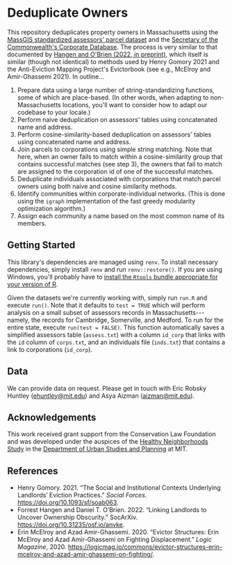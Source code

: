 # Deduplicate Owners

This repository deduplicates property owners in Massachusetts using the [MassGIS standardized assessors' parcel dataset](https://www.mass.gov/info-details/massgis-data-property-tax-parcels) and the [Secretary of the Commonwealth's Corporate Database](https://corp.sec.state.ma.us/corpweb/CorpSearch/CorpSearch.aspx). The process is very  similar to that documented by [Hangen and O'Brien (2022, in preprint)](https://osf.io/preprints/socarxiv/anvke/), which itself is similar (though not identical) to methods used by Henry Gomory 2021 and the Anti-Eviction Mapping Project's Evictorbook (see e.g., McElroy and Amir-Ghassemi 2021). In outline...

1. Prepare data using a large number of string-standardizing functions, some of which are place-based. (In other words, when adapting to non-Massachusetts locations, you'll want to consider how to adapt our codebase to your locale.)
2. Perform naive deduplication on assessors' tables using concatenated name and address.
3. Perform cosine-similarity-based deduplication on assessors' tables using concatenated name and address.
4. Join parcels to corporations using simple string matching. Note that here, when an owner fails to match within a cosine-similarity group that contains successful matches (see step 3), the owners that fail to match are assigned to the corporation id of one of the successful matches.
5. Deduplicate individuals associated with corporations that match parcel owners using both naive and cosine similarity methods.
6. Identify communities within corporate-individual networks. (This is done using the `igraph` implementation of the fast greedy modularity optimization algorithm.)
7. Assign each community a name based on the most common name of its members.

## Getting Started

This library's dependencies are managed using `renv`. To install necessary dependencies, simply install `renv` and run `renv::restore()`. If you are using Windows, you'll probably have to [install the `Rtools` bundle appropriate for your version of R](https://cran.r-project.org/bin/windows/Rtools/).

Given the datasets we're currently working with, simply run `run.R` and execute `run()`. Note that it defaults to `test = TRUE` which will perform analysis on a small subset of assessors records in Massachusetts---namely, the records for Cambridge, Somerville, and Medford. To run for the entire state, execute `run(test = FALSE)`. This function automatically saves a simplified assessors table (`assess.txt`) with a column `id_corp` that links with the `id` column of `corps.txt`, and an individuals file (`inds.txt`) that contains a link to corporations (`id_corp`).

## Data

We can provide data on request. Please get in touch with Eric Robsky Huntley ([ehuntley@mit.edu](mailto:ehuntley@.mit.edu)) and Asya Aizman ([aizman@mit.edu](mailto:aizman@mit.edu)).

## Acknowledgements

This work received grant support from the Conservation Law Foundation and was developed under the auspices of the [Healthy Neighborhoods Study](https://hns.mit.edu/) in the [Department of Urban Studies and Planning](https://dusp.mit.edu/) at MIT.

## References

+ Henry Gomory. 2021. “The Social and Institutional Contexts Underlying Landlords’ Eviction Practices.” _Social Forces_. https://doi.org/10.1093/sf/soab063.
+ Forrest Hangen and Daniel T. O’Brien. 2022. “Linking Landlords to Uncover Ownership Obscurity.” SocArXiv. https://doi.org/10.31235/osf.io/anvke.
+ Erin McElroy and Azad Amir-Ghassemi. 2020. “Evictor Structures: Erin McElroy and Azad Amir-Ghassemi on Fighting Displacement.” _Logic Magazine_, 2020. https://logicmag.io/commons/evictor-structures-erin-mcelroy-and-azad-amir-ghassemi-on-fighting/.
